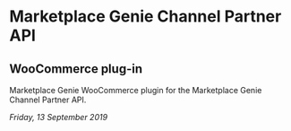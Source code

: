 #  Marketplace Genie Channel Partner API
## WooCommerce plug-in

Marketplace Genie WooCommerce plugin for the Marketplace Genie Channel Partner API.

*Friday, 13 September 2019*

